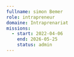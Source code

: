 ```yaml
---
fullname: simon Bemer
role: intrapreneur
domaine: Intraprenariat
missions:
  - start: 2022-04-06
    end: 2026-05-25
    status: admin
---
```


